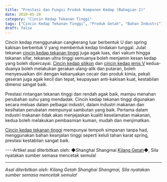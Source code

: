 ```yaml
---
title: "Prestasi dan Fungsi Produk Komponen Kedap (Bahagian 2)"
date: 2010-05-28
category: "Cincin Kedap Tekanan Tinggi"
tags: ["Cincin Kedap Tekanan Tinggi", "Produk Getah", "Bahan Industri"]
draft: false
---
```


Cincin kedap menggunakan cangkerang luar berbentuk U dan spring kakisan berbentuk V yang membentuk kedap tindakan tunggal. Julat tekanan [cincin kedap tekanan tinggi](http://www.smpolymer.com/gaoyamifengquan/) juga agak luas, dari vakum hingga tekanan sifar, tekanan ultra tinggi semuanya boleh menjamin kesan kedap yang boleh dipercayai. [Cincin kedap silikon](http://www.smpolymer.com/) dan [cincin kedap jenis V](http://www.smpolymer.com/) kedua-duanya boleh melakukan gerakan ulang-alik dan putaran, boleh menyesuaikan diri dengan kebanyakan cecair dan produk kimia, pekali geseran juga agak kecil dan tepat, keupayaan anti-kakisan kuat, kestabilan dimensi sangat baik.

Prestasi rintangan tekanan tinggi dan rendah agak baik, mampu menahan perubahan suhu yang mendadak. Cincin kedap tekanan tinggi digunakan secara meluas dalam pelbagai industri, dalam industri makanan dan kesihatan perubatan mempunyai sambutan yang baik. Pertama dalam industri makanan tidak akan menjejaskan kualiti keselamatan makanan, kedua boleh melakukan pembasmian kuman, mudah dan menjimatkan.

[Cincin kedap tekanan tinggi](http://www.smpolymer.com/gaoyamifengquan/) mempunyai tempoh simpanan tanpa had, menggunakan bahan keanjalan tinggi seperti keluli tahan karat spring, prestasi kestabilan sangat baik.

----Artikel asal diterbitkan oleh: ◆Shanghai Shangmai [Kilang Getah](http://www.smpolymer.com/)◆, Sila nyatakan sumber semasa mencetak semula!

---

*Asal diterbitkan oleh: Kilang Getah Shanghai Shangmai, Sila nyatakan sumber semasa mencetak semula!*
